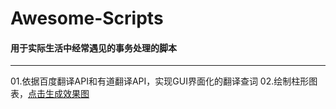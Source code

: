﻿# Awesome-Scripts

#### 用于实际生活中经常遇见的事务处理的脚本

------
01.依据百度翻译API和有道翻译API，实现GUI界面化的翻译查词
02.绘制柱形图表，[点击生成效果图](https://github.com/fountainhead-gq/ArticleCatalog/blob/master/Awesome-Scripts/outgoings_detial.png)